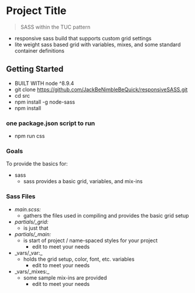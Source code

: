 # Project Title
>  SASS within the TUC pattern

* responsive sass build that supports custom grid settings
* lite weight sass based grid with variables, mixes, and some standard container definitions

## Getting Started
- BUILT WITH node ^8.9.4 
- git clone https://github.com/JackBeNimbleBeQuick/responsiveSASS.git
- cd src
- npm install -g node-sass
- npm install

### one package.json script to run
- npm run css

### Goals
To provide the basics for:
- sass
  - sass provides a basic grid, variables, and mix-ins

### Sass Files
- _main.scss:_ 
  - gathers the files used in compiling and provides the basic grid setup
- _partials/\_grid:_ 
  - is just that
- _partials/\_main:_ 
  - is start of project / name-spaced styles for your project
    * edit to meet your needs
- _vars/\_var:\_ 
  - holds the grid setup, color, font, etc. variables
    * edit to meet your needs
- _vars/\_mixes:\_ 
  - some sample mix-ins are provided
    * edit to meet your needs
